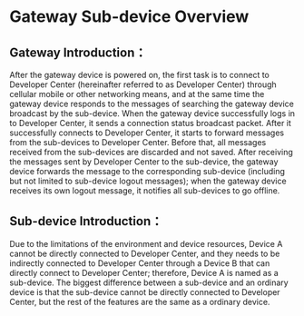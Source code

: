 # Gateway Sub-device Overview

## Gateway Introduction：

After the gateway device is powered on, the first task is to connect to Developer Center (hereinafter referred to as Developer Center) through cellular mobile or other networking means, and at the same time the gateway device responds to the messages of searching the gateway device broadcast by the sub-device. When the gateway device successfully logs in to Developer Center, it sends a connection status broadcast packet. After it successfully connects to Developer Center, it starts to forward messages from the sub-devices to Developer Center. Before that, all messages received from the sub-devices are discarded and not saved. After receiving the messages sent by Developer Center to the sub-device, the gateway device forwards the message to the corresponding sub-device (including but not limited to sub-device logout messages); when the gateway device receives its own logout message, it notifies all sub-devices to go offline.


## Sub-device Introduction：

Due to the limitations of the environment and device resources, Device A cannot be directly connected to Developer Center, and they needs to be indirectly connected to Developer Center through a Device B that can directly connect to Developer Center; therefore, Device A is named as a sub-device. The biggest difference between a sub-device and an ordinary device is that the sub-device cannot be directly connected to Developer Center, but the rest of the features are the same as a ordinary device.

